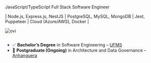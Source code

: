 JavaScript/TypeScript Full Stack Software Engineer

| Node.js, Express.js, NestJS | PostgreSQL, MySQL, MongoDB | Jest, Puppeteer | Cloud (Azure/AWS), Docker |

<img src="https://github-readme-stats.vercel.app/api/top-langs?username=tenebra-dev&show_icons=true&locale=en&layout=compact&theme=chartreuse-dark" alt="ovi" />

##
- ✅ **Bachelor’s Degree** in Software Engineering – [UFMS](https://www.ufms.br/)
- 🎯 **Postgraduate (Ongoing)** in Architecture and Data Governance – [Anhanguera](https://www.posanhanguera.com.br/)
